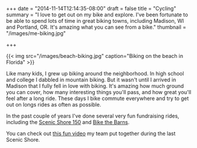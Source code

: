 +++
date = "2014-11-14T12:14:35-08:00"
draft = false
title = "Cycling"
summary = "I love to get out on my bike and explore. I've been fortunate to be able to spend lots of time in great biking towns, including Madison, WI and Portland, OR. It's amazing what you can see from a bike."
thumbnail = "/images/me-biking.jpg"

+++

{{< img src="/images/beach-biking.jpg" caption="Biking on the beach in Florida" >}}

Like many kids, I grew up biking around the neighborhood. In high school and
college I dabbled in mountain biking. But it wasn't until I arrived in Madison
that I fully fell in love with biking. It's amazing how much ground you can
cover, how many interesting things you'll pass, and how great you'll feel after
a long ride. These days I bike commute everywhere and try to get out on longs
rides as often as possible.

In the past couple of years I've done several very fun fundraising rides,
including the [Scenic Shore 150][ss] and [Bike the Barns][btb].

You can check out [this fun video][ss-vid] my team put together during the 
last Scenic Shore.

[btb]: http://www.csacoalition.org/events/bike-the-barns/
[ss]: http://www.scenicshore150/
[ss-vid]: http://www.youtube.com/embed/FgIb25iQIwo
